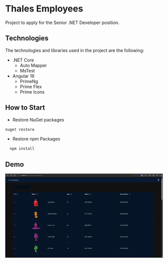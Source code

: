 # Thales Employees

Project to apply for the Senior .NET Developer position.

## Technologies

The technologies and libraries used in the project are the following:

- .NET Core
  - Auto Mapper
  - MsTest
- Angular 16
  - PrimeNg
  - Prime Flex
  - Prime Icons
 
## How to Start

- Restore NuGet packages
```bash
nuget restore
```

- Restore npm Packages
```bash
  npm install
```

## Demo

![Demo](https://raw.githubusercontent.com/crdavcaro/ThalesEmployees/master/readme_assets/demo.gif)
